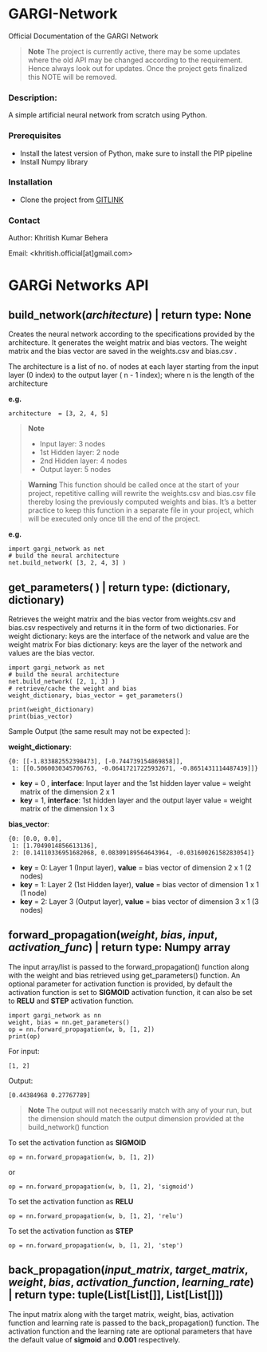 # GARGI-Network
Official Documentation of the GARGI Network

> **Note** The project is currently active, there may be some updates where the old API may be changed according to the requirement. Hence always look out for updates. Once the project gets finalized this NOTE will be removed.

### Description:

A simple artificial neural network from scratch using Python. 

### Prerequisites

- Install the latest version of Python, make sure to install the PIP pipeline 
- Install Numpy library

### Installation

- Clone the project from [GITLINK](https://github.com/khritish17/GARGi-Network.git)

### Contact

Author: Khritish Kumar Behera

Email: 
<khritish.official[at]gmail.com>


# GARGi Networks API

## build_network(*architecture*) | return type: None

Creates the neural network according to the specifications provided by the architecture. It generates the weight matrix and bias vectors. The weight matrix and the bias vector are saved in the weights.csv and bias.csv . 

The architecture is a list of no. of nodes at each layer starting from the input layer     (0 index) to the output layer ( n - 1 index); where n is the length of the architecture 

**e.g.**

    architecture  = [3, 2, 4, 5]
> **Note**
> - Input layer: 		3 nodes
> - 1st Hidden layer: 	2 node
> - 2nd Hidden layer: 	4 nodes
> - Output layer: 		5 nodes 

> **Warning**
> This function should be called once at the start of your project, repetitive calling will rewrite the weights.csv and bias.csv file thereby losing the previously computed weights and bias. It’s a better practice to keep this function in a separate file in your project, which will be executed only once till the end of the project.

**e.g.**

    import gargi_network as net
    # build the neural architecture
    net.build_network( [3, 2, 4, 3] )

## get_parameters( ) | return type: (dictionary, dictionary)

Retrieves the weight matrix and the bias vector from weights.csv and bias.csv respectively and returns it in the form of two dictionaries.
For weight dictionary: keys are the interface of the network and value are the weight matrix
For bias dictionary: keys are the layer of the network and values are the bias vector.

    import gargi_network as net
    # build the neural architecture
    net.build_network( [2, 1, 3] )
    # retrieve/cache the weight and bias 
    weight_dictionary, bias_vector = get_parameters()

    print(weight_dictionary)
    print(bias_vector)


Sample Output (the same result may not be expected ):

**weight_dictionary**:

    {0: [[-1.833882552398473], [-0.744739154869858]], 
     1: [[0.5060030345706763, -0.06417217225932671, -0.8651431114487439]]}

- **key** = 0 , **interface**: Input layer and the 1st hidden layer value = weight matrix of the dimension  2 x 1 
- **key** = 1, **interface**: 1st hidden layer and the output layer value = weight matrix of the dimension  1 x 3

**bias_vector**:

    {0: [0.0, 0.0], 
     1: [1.7049014856613136], 
     2: [0.14110336951682068, 0.08309189564643964, -0.03160026158283054]}

- **key** = 0: Layer 1 (Input layer), **value** = bias vector of dimension 2 x 1 (2 nodes)
- **key** = 1: Layer 2 (1st Hidden layer), **value** = bias vector of dimension 1 x 1 (1 node)
- **key** = 2: Layer 3 (Output layer), **value** = bias vector of dimension 3 x 1 (3 nodes)


## forward_propagation(*weight*, *bias*, *input*, *activation_func*) | return type: Numpy array

The input array/list is passed to the forward_propagation() function along with the weight and bias retrieved using get_parameters() function. An optional parameter for activation function is provided, by default the activation function is set to **SIGMOID** activation function, it can also be set to **RELU** and **STEP** activation function.

    import gargi_network as nn
    weight, bias = nn.get_parameters()
    op = nn.forward_propagation(w, b, [1, 2])
    print(op)
For input:
    
    [1, 2]
Output:
    
    [0.44384968 0.27767789]
> **Note**
> The output will not necessarily match with any of your run, but the dimension should match the output dimension provided at the build_network() function

To set the activation function as **SIGMOID**

    op = nn.forward_propagation(w, b, [1, 2])
or 

    op = nn.forward_propagation(w, b, [1, 2], 'sigmoid')
To set the activation function as **RELU**

    op = nn.forward_propagation(w, b, [1, 2], 'relu')

To set the activation function as **STEP**

    op = nn.forward_propagation(w, b, [1, 2], 'step')
## back_propagation(*input_matrix*, *target_matrix*, *weight*, *bias*, *activation_function*, *learning_rate*) | return type: tuple(List[List[]], List[List[]])
The input matrix along with the target matrix, weight, bias,  activation function and learning rate is passed to the back_propagation() function. The activation function and the learning rate are optional parameters that have the default value of **sigmoid** and **0.001** respectively.
